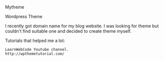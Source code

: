 Mytheme

Wordpress Theme

I recently got domain name for my blog website. I was looking for theme but couldn't find suitable one and decided to create theme myself.

Tutorials that helped me a lot:

    LearnWebCode Youtube channel.
    http://wpthemetutorial.com/
